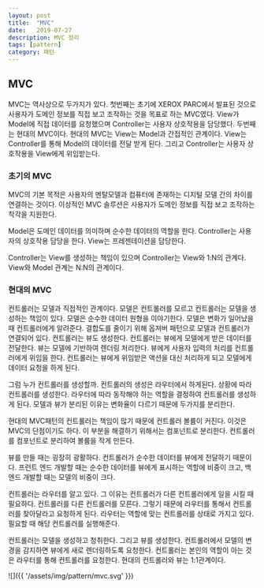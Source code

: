 ```yaml
---
layout: post
title:  "MVC"
date:   2019-07-27
description: MVC 정리
tags: [pattern]
category: 패턴
---
```


## MVC
MVC는 역사상으로 두가지가 있다. 첫번째는 초기에 XEROX PARC에서 발표된 것으로 사용자가 도메인 정보를 직접 보고 조작하는 것을 목표로 하는 MVC였다. View가 Model에 직접 데이터를 요청했으며 Controller는 사용자 상호작용을 담당했다. 두번째는 현대의 MVC이다. 현대의 MVC는 View는 Model과 간접적인 관계이다. View는 Controller를 통해 Model의 데이터를 전달 받게 된다. 그리고 Controller는 사용자 상호작용을 View에게 위임받는다.

### 초기의 MVC
MVC의 기본 목적은 사용자의 멘탈모델과 컴퓨터에 존재하는 디지털 모델 간의 차이를 연결하는 것이다. 이상적인 MVC 솔루션은 사용자가 도메인 정보를 직접 보고 조작하는 착각을 지원한다.

Model은 도메인 데이터를 의미하며 순수한 데이터의 역할을 한다. Controller는 사용자의 상호작용 담당을 한다. View는 프레젠테이션을 담당한다.

Controller는 View를 생성하는 책임이 있으며 Controller는 View와 1:N의 관계다. View와 Model 관계는 N:N의 관계이다.

### 현대의 MVC
컨트롤러는 모델과 직접적인 관계이다. 모델은 컨트롤러를 모르고 컨트롤러는 모델을 생성하는 책임이 있다. 모델은 순수한 데이터 원형을 이야기한다. 모델은 변화가 일어났을 때 컨트롤러에게 알려준다. 결합도를 줄이기 위해 옵져버 패턴으로 모델과 컨트롤러가 연결되어 있다. 컨트롤러는 뷰도 생성한다. 컨트롤러는 뷰에게 모델에게 받은 데이터를 전달한다. 뷰는 모델에 기반하여 렌더링 처리한다. 뷰에게 사용자 입력의 처리를 컨트롤러에게 위임을 한다. 컨트롤러는 뷰에게 위임받은 액션을 대신 처리하게 되고 모델에게 데이터 요청을 하게 된다.

그럼 누가 컨트롤러를 생성할까. 컨트롤러의 생성은 라우터에서 하게된다. 상황에 따라 컨트롤러를 생성한다. 라우터에 따라 동작해야 하는 역할을 결정하여 컨트롤러를 생성하게 된다. 모델과 뷰가 분리된 이유는 변화율이 다르기 때문에 두가지를 분리한다.

현대의 MVC패턴의 컨트롤러는 책임이 많기 때문에 컨트롤러 볼륨이 커진다. 이것은 MVC의 단점이기도 하다. 이 부분을 해결하기 위해서는 컴포넌트로 분리한다. 컨트롤러를 컴포넌트로 분리하여 볼륨을 작게 만든다.

뷰를 만들 때는 굉장히 광활하다. 컨트롤러가 순수한 데이터를 뷰에게 전달하기 때문이다. 프런트 엔드 개발할 때는 순수한 데이터를 뷰에게 표시하는 역할에 비중이 크고, 백 엔드 개발할 때는 모델의 비중이 크다.

컨트롤러는 라우터를 알고 있다. 그 이유는 컨트롤러가 다른 컨트롤러에게 일을 시킬 때 필요하다. 컨트롤러를 다른 컨트롤러를 모른다. 그렇기 때문에 라우터를 통해서 컨트롤러를 찾아달라고 요청하게 된다. 라우터는 역할에 맞는 컨트롤러를 상태로 가지고 있다. 필요할 때 해당 컨트롤러를 실행해준다.

컨트롤러는 모델을 생성하고 청취한다. 그리고 뷰를 생성한다. 컨트롤러에서 모델의 변경을 감지하면 뷰에게 새로 렌더링하도록 요청한다. 컨트롤러는 본인의 역할이 아는 것은 라우터를 통해 컨트롤러를 요청한다.
현대의 컨트롤러와 뷰는 1:1관계이다.

![]({{ '/assets/img/pattern/mvc.svg' }})